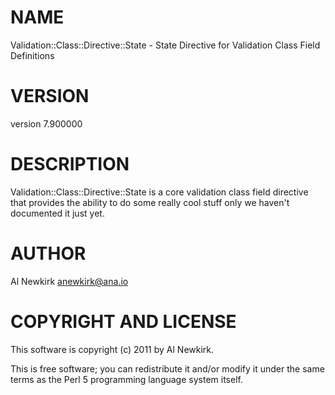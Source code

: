 # NAME

Validation::Class::Directive::State - State Directive for Validation Class Field Definitions

# VERSION

version 7.900000

# DESCRIPTION

Validation::Class::Directive::State is a core validation class
field directive that provides the ability to do some really cool stuff only we
haven't documented it just yet.

# AUTHOR

Al Newkirk <anewkirk@ana.io>

# COPYRIGHT AND LICENSE

This software is copyright (c) 2011 by Al Newkirk.

This is free software; you can redistribute it and/or modify it under
the same terms as the Perl 5 programming language system itself.
